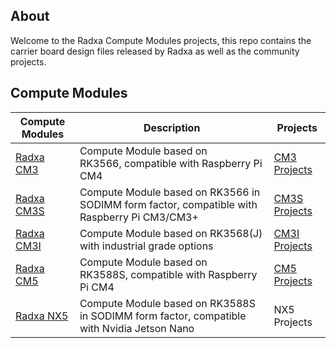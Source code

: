 ## About

Welcome to the Radxa Compute Modules projects, this repo contains the carrier board design files released by Radxa as well as the community projects.

## Compute Modules

| Compute Modules                                              | Description                                                                                 | Projects                          |
| ------------------------------------------------------------ | ------------------------------------------------------------------------------------------- | --------------------------------- |
| [Radxa CM3](https://radxa.com/products/compute-module/cm3)   | Compute Module based on RK3566, compatible with Raspberry Pi CM4                            | [CM3 Projects](./cm3/README.md)   |
| [Radxa CM3S](https://radxa.com/products/compute-module/cm3s) | Compute Module based on RK3566 in SODIMM form factor, compatible with Raspberry Pi CM3/CM3+ | [CM3S Projects](./cm3s/README.md) |
| [Radxa CM3I](https://radxa.com/products/compute-module/cm3i) | Compute Module based on RK3568(J) with industrial grade options                             | [CM3I Projects](./cm3i/README.md) |
| [Radxa CM5](https://radxa.com/products/compute-module/cm5)   | Compute Module based on RK3588S, compatible with Raspberry Pi CM4                           | [CM5 Projects](./cm5/README.md) |
| [Radxa NX5](https://radxa.com/products/compute-module/nx5)   | Compute Module based on RK3588S in SODIMM form factor, compatible with Nvidia Jetson Nano   | NX5 Projects                      |
